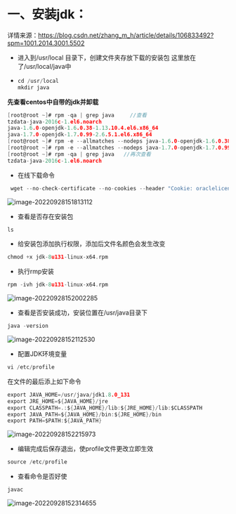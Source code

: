 # 一、安装jdk：

详情来源：https://blog.csdn.net/zhang_m_h/article/details/106833492?spm=1001.2014.3001.5502

- 进入到/usr/local 目录下，创建文件夹存放下载的安装包  这里放在了/usr/local/java中

- ```c
  cd /usr/local
  mkdir java
  ```

**先查看centos中自带的jdk并卸载**

```c
[root@root ~]# rpm -qa | grep java     //查看
tzdata-java-2016c-1.el6.noarch
java-1.6.0-openjdk-1.6.0.38-1.13.10.4.el6.x86_64
java-1.7.0-openjdk-1.7.0.99-2.6.5.1.el6.x86_64
[root@root ~]# rpm -e --allmatches --nodeps java-1.6.0-openjdk-1.6.0.38-1.13.10.4.el6.x86_64   //卸载
[root@root ~]# rpm -e --allmatches --nodeps java-1.7.0-openjdk-1.7.0.99-2.6.5.1.el6.x86_64 //卸载
[root@root ~]# rpm -qa | grep java   //再次查看
tzdata-java-2016c-1.el6.noarch
```

- 在线下载命令

```c
 wget --no-check-certificate --no-cookies --header "Cookie: oraclelicense=accept-securebackup-cookie" http://download.oracle.com/otn-pub/java/jdk/8u131-b11/d54c1d3a095b4ff2b6607d096fa80163/jdk-8u131-linux-x64.rpm
```

![image-20220928151813112](C:\Users\yilon\Desktop\All\knowledge\linux安装环境（64位）\images\image-20220928151813112.png)

- 查看是否存在安装包

```c
ls
```

- 给安装包添加执行权限，添加后文件名颜色会发生改变

```c
chmod +x jdk-8u131-linux-x64.rpm
```

- 执行rmp安装

```c
rpm -ivh jdk-8u131-linux-x64.rpm
```

![image-20220928152002285](C:\Users\yilon\Desktop\All\knowledge\linux安装环境（64位）\images\image-20220928152002285.png)

- 查看是否安装成功，安装位置在/usr/java目录下

```c
java -version
```

![image-20220928152112530](C:\Users\yilon\Desktop\All\knowledge\linux安装环境（64位）\images\image-20220928152112530.png)

- 配置JDK环境变量

```c
vi /etc/profile
```

在文件的最后添上如下命令

```c
export JAVA_HOME=/usr/java/jdk1.8.0_131	
export JRE_HOME=${JAVA_HOME}/jre
export CLASSPATH=.:${JAVA_HOME}/lib:${JRE_HOME}/lib:$CLASSPATH
export JAVA_PATH=${JAVA_HOME}/bin:${JRE_HOME}/bin
export PATH=$PATH:${JAVA_PATH}
```

![image-20220928152215973](C:\Users\yilon\Desktop\All\knowledge\linux安装环境（64位）\images\image-20220928152215973.png)

- 编辑完成后保存退出，使profile文件更改立即生效

```c
source /etc/profile
```

- 查看命令是否好使

```c
javac
```

![image-20220928152314655](C:\Users\yilon\Desktop\All\knowledge\linux安装环境（64位）\images\image-20220928152314655.png)